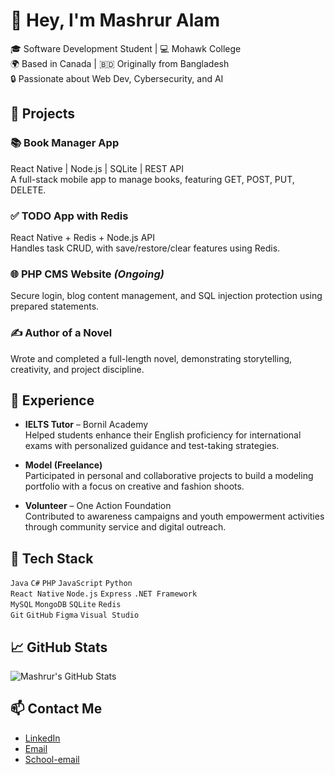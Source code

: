 # 👋 Hey, I'm Mashrur Alam 
🎓 Software Development Student | 💻 Mohawk College  
🌍 Based in Canada | 🇧🇩 Originally from Bangladesh  
🔒 Passionate about Web Dev, Cybersecurity, and AI

## 🚀 Projects

### 📚 Book Manager App
React Native | Node.js | SQLite | REST API  
A full-stack mobile app to manage books, featuring GET, POST, PUT, DELETE.

### ✅ TODO App with Redis
React Native + Redis + Node.js API  
Handles task CRUD, with save/restore/clear features using Redis.

### 🌐 PHP CMS Website *(Ongoing)*
Secure login, blog content management, and SQL injection protection using prepared statements.

### ✍️ Author of a Novel
Wrote and completed a full-length novel, demonstrating storytelling, creativity, and project discipline.

## 💼 Experience

- **IELTS Tutor** – Bornil Academy  
  Helped students enhance their English proficiency for international exams with personalized guidance and test-taking strategies.

- **Model (Freelance)**  
  Participated in personal and collaborative projects to build a modeling portfolio with a focus on creative and fashion shoots.

- **Volunteer** – One Action Foundation  
  Contributed to awareness campaigns and youth empowerment activities through community service and digital outreach.

## 🧰 Tech Stack
`Java` `C#` `PHP` `JavaScript` `Python`  
`React Native` `Node.js` `Express` `.NET Framework`  
`MySQL` `MongoDB` `SQLite` `Redis`  
`Git` `GitHub` `Figma` `Visual Studio`

## 📈 GitHub Stats
![Mashrur's GitHub Stats](https://github-readme-stats.vercel.app/api?username=Hrid-cyber-boop&show_icons=true&theme=tokyonight)

## 📫 Contact Me
- [LinkedIn](https://www.linkedin.com/in/mashruralam/)
- [Email](mailto:mashruralam00@gmail.com)
- [School-email](mailto:mashrur.alam@mohawkcollege.ca)
  
